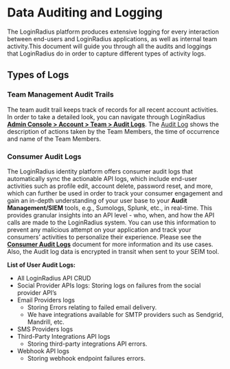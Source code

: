 # Data Auditing and Logging
 
The LoginRadius platform produces extensive logging for every interaction between end-users and LoginRadius applications, as well as internal team activity.This document will guide you through all the audits and loggings that LoginRadius do in order to capture different types of activity logs.

## Types of Logs

### Team Management Audit Trails

The team audit trail keeps track of records for all recent account activities. In order to take a detailed look, you can navigate through LoginRadius [**Admin Console > Account > Team > Audit Logs**](https://adminconsole.loginradius.com/account/team/audit-logs). The [Audit Log](https://www.loginradius.com/docs/api/v2/admin-console/team-management/audit-logs/#audit-logs) shows the description of actions taken by the Team Members, the time of occurrence and name of the  Team Members.


### Consumer Audit Logs

The LoginRadius identity platform offers consumer audit logs that automatically sync the actionable API logs, which include end-user activities such as profile edit, account delete, password reset, and more, which can further be used in order to track your consumer engagement and gain an in-depth understanding of your user base  to your **Audit Management/SIEM** tools, e.g., Sumologs, Splunk, etc., in real-time. This provides granular insights into an API level - who, when, and how the API calls are made to the LoginRadius system. You can use this information to prevent any malicious attempt on your application and track your consumers’ activities to personalize their experience. Please see the [**Consumer Audit Logs**](https://www.loginradius.com/docs/security/data-management/consumer-audit-log/) document for more information and its use cases. Also, the Audit log data is encrypted in transit when sent to your SEIM tool.

**List of User Audit Logs:**

- All LoginRadius API CRUD
- Social Provider APIs logs: Storing logs on failures from the social provider API’s
- Email Providers logs
  - Storing Errors relating to failed email delivery.
  - We have integrations available for SMTP providers such as Sendgrid, Mandrill, etc.
- SMS Providers logs
- Third-Party Integrations API logs
  - Storing third-party integrations API errors.
- Webhook API logs
  - Storing webhook endpoint failures errors.


